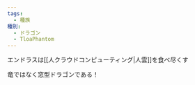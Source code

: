 ```yaml
---
tags:
  - 種族
種別:
  - ドラゴン
  - TloaPhantom
---
```


エンドラスは[[人クラウドコンピューティング|人雲]]を食べ尽くす

竜ではなく窓型ドラゴンである！